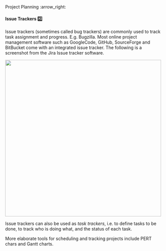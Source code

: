<link rel="stylesheet" href="{{baseUrl}}/css/textbook.css">

<div class="website-content">

<div id="path">Project Planning :arrow_right: </div>

<div id="title">

#### Issue Trackers :two:

</div>

<div id="body">

Issue trackers (sometimes called bug trackers) are commonly used to track task assignment and progress. E.g. Bugzilla. Most online project management software such as GoogleCode, GitHub, SourceForge and BitBucket come with an integrated issue tracker. The following is a screenshot from the Jira Issue tracker software.

<img src="{{baseUrl}}/projectPlanning/issueTrackers/images/xjira.png" height="500" />
<p/>

Issue trackers can also be used as _task trackers_, i.e. to define tasks to be done, to track who is doing what, and the status of each task.

More elaborate tools for scheduling and tracking projects include PERT chars and Gantt charts.

</div>

<div id="extras">
<div>

</div>
